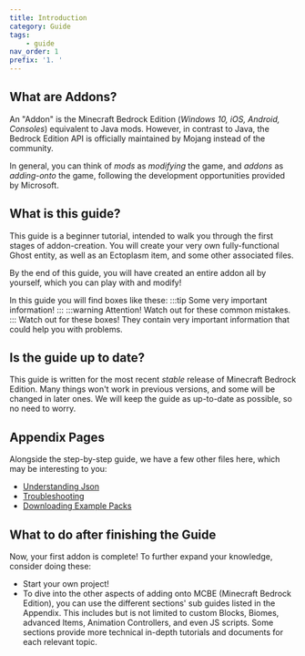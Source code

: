 ```yaml
---
title: Introduction
category: Guide
tags:
    - guide
nav_order: 1
prefix: '1. '
---
```


## What are Addons?

An "Addon" is the Minecraft Bedrock Edition (_Windows 10, iOS, Android, Consoles_) equivalent to Java mods. However, in contrast to Java, the Bedrock Edition API is officially maintained by Mojang instead of the community.

In general, you can think of _mods_ as _modifying_ the game, and _addons_ as _adding-onto_ the game, following the development opportunities provided by Microsoft.

## What is this guide?

This guide is a beginner tutorial, intended to walk you through the first stages of addon-creation. You will create your very own fully-functional Ghost entity, as well as an Ectoplasm item, and some other associated files.

By the end of this guide, you will have created an entire addon all by yourself, which you can play with and modify!

In this guide you will find boxes like these:
:::tip
Some very important information!
:::
:::warning
Attention! Watch out for these common mistakes.
:::
Watch out for these boxes! They contain very important information that could help you with problems.

## Is the guide up to date?

This guide is written for the most recent _stable_ release of Minecraft Bedrock Edition. Many things won't work in previous versions, and some will be changed in later ones. We will keep the guide as up-to-date as possible, so no need to worry.

## Appendix Pages

Alongside the step-by-step guide, we have a few other files here, which may be interesting to you:

-   [Understanding Json](/guide/understanding-json)
-   [Troubleshooting](/guide/troubleshooting)
-   [Downloading Example Packs](/guide/download-packs)

## What to do after finishing the Guide

Now, your first addon is complete! To further expand your knowledge, consider doing these:

-   Start your own project!
-   To dive into the other aspects of adding onto MCBE (Minecraft Bedrock Edition), you can use the different sections' sub guides listed in the Appendix. This includes but is not limited to custom Blocks, Biomes, advanced Items, Animation Controllers, and even JS scripts. Some sections provide more technical in-depth tutorials and documents for each relevant topic.
